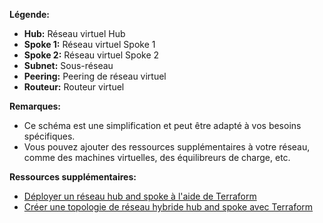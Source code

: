

**Légende:**

* **Hub:** Réseau virtuel Hub
* **Spoke 1:** Réseau virtuel Spoke 1
* **Spoke 2:** Réseau virtuel Spoke 2
* **Subnet:** Sous-réseau
* **Peering:** Peering de réseau virtuel
* **Routeur:** Routeur virtuel

**Remarques:**

* Ce schéma est une simplification et peut être adapté à vos besoins spécifiques.
* Vous pouvez ajouter des ressources supplémentaires à votre réseau, comme des machines virtuelles, des équilibreurs de charge, etc.

**Ressources supplémentaires:**

* [Déployer un réseau hub and spoke à l'aide de Terraform](https://cloud.google.com/architecture/deploy-hub-spoke-network-using-peering?hl=fr)
* [Créer une topologie de réseau hybride hub and spoke avec Terraform](https://learn.microsoft.com/fr-fr/azure/developer/terraform/hub-spoke-hybrid)
